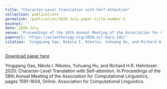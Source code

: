 ```yaml
---
title: "Character-Level Translation with Self-attention"
collection: publications
permalink: /publication/2020-July-paper-title-number-1
excerpt: ''
date: 2020-July
venue: 'Proceedings of the 58th Annual Meeting of the Association for Computational Linguistics'
paperurl: 'https://aclanthology.org/2020.acl-main.145/'
citation: 'Yingqiang Gao, Nikola I. Nikolov, Yuhuang Hu, and Richard H.R. Hahnloser. 2020. Character-Level Translation with Self-attention. In Proceedings of the 58th Annual Meeting of the Association for Computational Linguistics, pages 1591–1604, Online. Association for Computational Linguistics.'
---
```


[Download paper here](https://aclanthology.org/2020.acl-main.145/)

Yingqiang Gao, Nikola I. Nikolov, Yuhuang Hu, and Richard H.R. Hahnloser. 2020. Character-Level Translation with Self-attention. In Proceedings of the 58th Annual Meeting of the Association for Computational Linguistics, pages 1591–1604, Online. Association for Computational Linguistics.